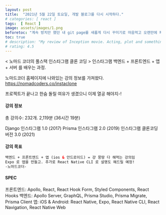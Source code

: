 ```yaml
---
layout: post
title:  "2021년 5월 22일 토요일, 개발 블로그를 다시 시작하다."
# categories: [ react ]
tags:  [ React ]
image: assets/images/1.png
beforetoc: "계속 방치만 했던 내 git page를 새롭게 다시 꾸미기로 마음먹고 오랜만에 페이지 세팅을 끝냈다. 노마드 코더의 강의를 들으며 나에게 필요한, 혹은 다른 누군가에게 필요할 수도 있는 정보들로 이곳을 가득 채우고 싶다. "
toc: true
# description: "My review of Inception movie. Acting, plot and something else in this short description."
# rating: 4.5
---
```

< 노마드 코더의 풀스택 인스타그램 클론 코딩 >
인스타그램 백엔드 + 프론트엔드 + 앱 + 서버
를 배우는 과정.

노마드코더 홈페이지에 나와있는 강의 정보를 가져왔다.
https://nomadcoders.co/instaclone

프로젝트가 끝나고 한숨 돌릴 여유가 생겼으니 이제 열공 해야지-!

#### 강의 정보

총 강의수: 232개. 2,119분 (36시간 19분)

Django 인스타그램 1.0 (2017)
Prisma 인스타그램 2.0 (2019)
인스타그램 클론코딩 버전 3.0 (2021)


#### 강의 목표

```html
백엔드 + 프론트엔드 + 앱 (ios & 안드로이드) = 걍 몽땅 다 해먹는 강의임
Expo 로 앱을 만들고. 추가로 React Native CLI 로 설명도 해드릴 예정!
-노마드코더-
```

#### SPEC

프론트엔드: Apollo, React, React Hook Form, Styled Components, React Hooks
백엔드: Apollo Server, GraphQL, Prisma Studio, Prisma Migrate, Prisma Client
앱: iOS & Android: React Native, Expo, React Native CLI, React Navigation, React Native Web